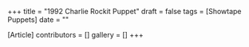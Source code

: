 +++
title = "1992 Charlie Rockit Puppet"
draft = false
tags = [Showtape Puppets]
date = ""

[Article]
contributors = []
gallery = []
+++